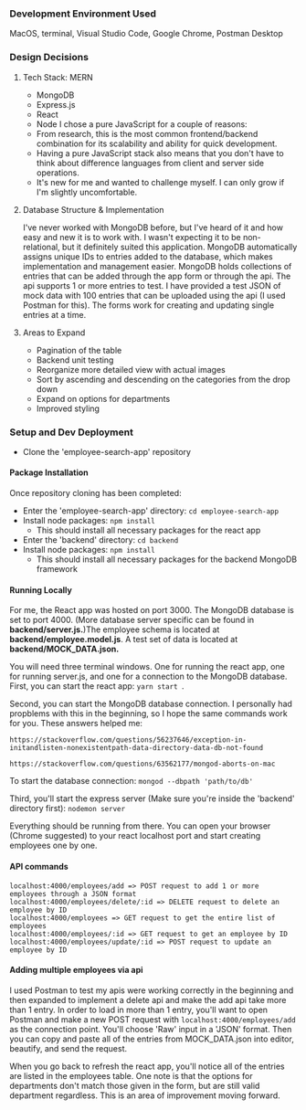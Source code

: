 ### Development Environment Used
MacOS, terminal, Visual Studio Code, Google Chrome, Postman Desktop

### Design Decisions

1. Tech Stack: MERN
    - MongoDB
    - Express.js
    - React
    - Node
I chose a pure JavaScript for a couple of reasons:
    - From research, this is the most common frontend/backend combination for its scalability and ability for quick development. 
    - Having a pure JavaScript stack also means that you don't have to think about difference languages from client and server side operations. 
    - It's new for me and wanted to challenge myself. I can only grow if I'm slightly uncomfortable. 

2. Database Structure & Implementation

    I've never worked with MongoDB before, but I've heard of it and how easy and new it is to work with. I wasn't expecting it to be non-relational, but it         definitely suited this application. MongoDB automatically assigns unique IDs to entries added to the database, which makes implementation and management easier. MongoDB holds collections of entries that can be added through the app form or through the api. The api supports 1 or more entries to test. I have provided a test JSON of mock data with 100 entries that can be uploaded using the api (I used Postman for this). The forms work for creating and updating single entries at a time. 

3. Areas to Expand
    - Pagination of the table
    - Backend unit testing
    - Reorganize more detailed view with actual images
    - Sort by ascending and descending on the categories from the drop down
    - Expand on options for departments
    - Improved styling

### Setup and Dev Deployment 
- Clone the 'employee-search-app' repository

#### Package Installation
Once repository cloning has been completed:
- Enter the 'employee-search-app' directory: `cd employee-search-app`
- Install node packages: `npm install`
    - This should install all necessary packages for the react app
- Enter the 'backend' directory: `cd backend`
- Install node packages: `npm install`
    - This should install all necessary packages for the backend MongoDB framework

#### Running Locally
For me, the React app was hosted on port 3000. The MongoDB database is set to port 4000. (More database server specific can be found in **backend/server.js.**)The employee schema is located at **backend/employee.model.js**. A test set of data is located at **backend/MOCK_DATA.json.**

You will need three terminal windows. One for running the react app, one for running server.js, and one for a connection to the MongoDB database. 
First, you can start the react app: `yarn start `.

Second, you can start the MongoDB database connection. I personally had propblems with this in the beginning, so I hope the same commands work for you. 
These answers helped me: 
    
    https://stackoverflow.com/questions/56237646/exception-in-initandlisten-nonexistentpath-data-directory-data-db-not-found
    
    https://stackoverflow.com/questions/63562177/mongod-aborts-on-mac

To start the database connection: `mongod --dbpath 'path/to/db'`

Third, you'll start the express server (Make sure you're inside the 'backend' directory first): `nodemon server`

Everything should be running from there. You can open your browser (Chrome suggested) to your react localhost port and start creating employees one by one. 

#### API commands
    localhost:4000/employees/add => POST request to add 1 or more employees through a JSON format
    localhost:4000/employees/delete/:id => DELETE request to delete an employee by ID
    localhost:4000/employees => GET request to get the entire list of employees
    localhost:4000/employees/:id => GET request to get an employee by ID
    localhost:4000/employees/update/:id => POST request to update an employee by ID

#### Adding multiple employees via api
I used Postman to test my apis were working correctly in the beginning and then expanded to implement a delete api and make the add api take more than 1 entry. In order to load in more than 1 entry, you'll want to open Postman and make a new POST request with `localhost:4000/employees/add` as the connection point. You'll choose 'Raw' input in a 'JSON' format. Then you can copy and paste all of the entries from MOCK_DATA.json into editor, beautify, and send the request. 

When you go back to refresh the react app, you'll notice all of the entries are listed in the employees table. One note is that the options for departments don't match those given in the form, but are still valid department regardless. This is an area of improvement moving forward. 
